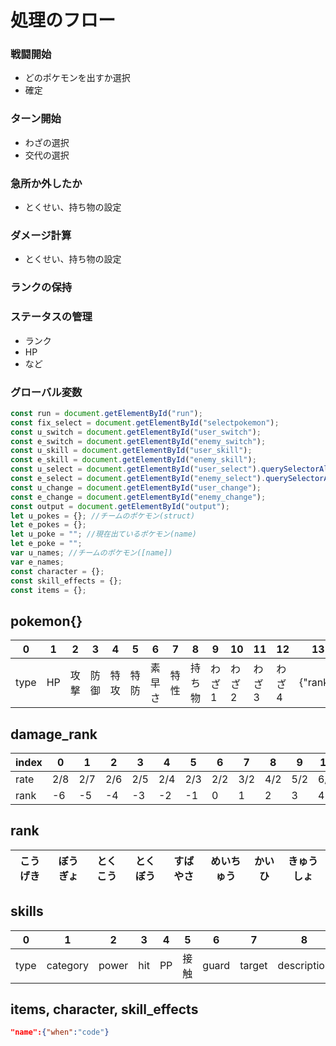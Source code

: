 # 処理のフロー

### 戦闘開始

- どのポケモンを出すか選択
- 確定

### ターン開始

- わざの選択
- 交代の選択

### 急所か外したか

- とくせい、持ち物の設定

### ダメージ計算

- とくせい、持ち物の設定

### ランクの保持

### ステータスの管理

- ランク
- HP
- など

### グローバル変数

```js
const run = document.getElementById("run");
const fix_select = document.getElementById("selectpokemon");
const u_switch = document.getElementById("user_switch");
const e_switch = document.getElementById("enemy_switch");
const u_skill = document.getElementById("user_skill");
const e_skill = document.getElementById("enemy_skill");
const u_select = document.getElementById("user_select").querySelectorAll("input");
const e_select = document.getElementById("enemy_select").querySelectorAll("input");
const u_change = document.getElementById("user_change");
const e_change = document.getElementById("enemy_change");
const output = document.getElementById("output");
let u_pokes = {}; //チームのポケモン(struct)
let e_pokes = {};
let u_poke = ""; //現在出ているポケモン(name)
let e_poke = "";
var u_names; //チームのポケモン([name])
var e_names;
const character = {};
const skill_effects = {};
const items = {};
```

## pokemon{}

| 0    | 1   | 2    | 3    | 4    | 5    | 6      | 7    | 8      | 9      | 10     | 11     | 12     | 13       |
| ---- | --- | ---- | ---- | ---- | ---- | ------ | ---- | ------ | ------ | ------ | ------ | ------ | -------- |
| type | HP  | 攻撃 | 防御 | 特攻 | 特防 | 素早さ | 特性 | 持ち物 | わざ 1 | わざ 2 | わざ 3 | わざ 4 | {"rank"} |

## damage_rank

| index | 0   | 1   | 2   | 3   | 4   | 5   | 6   | 7   | 8   | 9   | 10  | 11  | 12  |
| ----- | --- | --- | --- | --- | --- | --- | --- | --- | --- | --- | --- | --- | --- |
| rate  | 2/8 | 2/7 | 2/6 | 2/5 | 2/4 | 2/3 | 2/2 | 3/2 | 4/2 | 5/2 | 6/2 | 7/2 | 8/2 |
| rank  | -6  | -5  | -4  | -3  | -2  | -1  | 0   | 1   | 2   | 3   | 4   | 5   | 6   |

## rank

| こうげき | ぼうぎょ | とくこう | とくぼう | すばやさ | めいちゅう | かいひ | きゅうしょ |
| -------- | -------- | -------- | -------- | -------- | ---------- | ------ | ---------- |


## skills

| 0    | 1        | 2     | 3   | 4   | 5    | 6     | 7      | 8           |
| ---- | -------- | ----- | --- | --- | ---- | ----- | ------ | ----------- |
| type | category | power | hit | PP  | 接触 | guard | target | description |

## items, character, skill_effects

```json
"name":{"when":"code"}
```